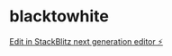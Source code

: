 # blacktowhite

[Edit in StackBlitz next generation editor ⚡️](https://stackblitz.com/~/github.com/qusai-ALASSAD/blacktowhite)